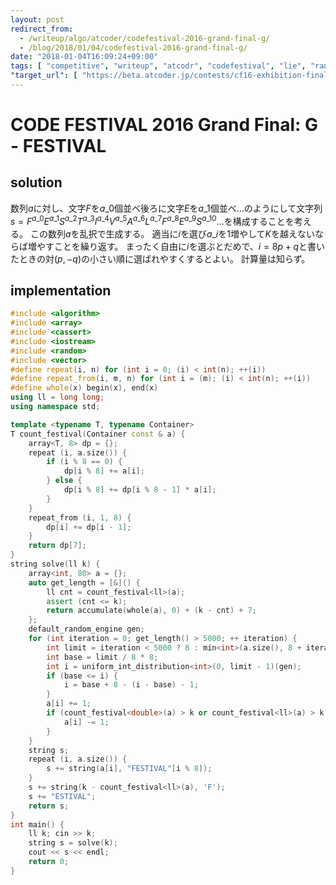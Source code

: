 ```yaml
---
layout: post
redirect_from:
  - /writeup/algo/atcoder/codefestival-2016-grand-final-g/
  - /blog/2018/01/04/codefestival-2016-grand-final-g/
date: "2018-01-04T16:09:24+09:00"
tags: [ "competitive", "writeup", "atcodr", "codefestival", "lie", "random", "construction" ]
"target_url": [ "https://beta.atcoder.jp/contests/cf16-exhibition-final/tasks/cf16_exhibition_final_g" ]
---
```


# CODE FESTIVAL 2016 Grand Final: G - FESTIVAL

## solution

数列$a$に対し、文字$F$を$a\_0$個並べ後ろに文字$E$を$a\_1$個並べ$\dots$のようにして文字列$s = F^{a\_0}E^{a\_1}S^{a\_2}T^{a\_3}I^{a\_4}V^{a\_5}A^{a\_6}L^{a\_7}F^{a\_8}E^{a\_9}S^{a\_{10}}\dots$を構成することを考える。
この数列$a$を乱択で生成する。
適当に$i$を選び$a\_i$を$1$増やして$K$を越えないならば増やすことを繰り返す。
まったく自由に$i$を選ぶとだめで、$i = 8p + q$と書いたときの対$(p, - q)$の小さい順に選ばれやすくするとよい。
計算量は知らず。

## implementation

``` c++
#include <algorithm>
#include <array>
#include <cassert>
#include <iostream>
#include <random>
#include <vector>
#define repeat(i, n) for (int i = 0; (i) < int(n); ++(i))
#define repeat_from(i, m, n) for (int i = (m); (i) < int(n); ++(i))
#define whole(x) begin(x), end(x)
using ll = long long;
using namespace std;

template <typename T, typename Container>
T count_festival(Container const & a) {
    array<T, 8> dp = {};
    repeat (i, a.size()) {
        if (i % 8 == 0) {
            dp[i % 8] += a[i];
        } else {
            dp[i % 8] += dp[i % 8 - 1] * a[i];
        }
    }
    repeat_from (i, 1, 8) {
        dp[i] += dp[i - 1];
    }
    return dp[7];
}
string solve(ll k) {
    array<int, 80> a = {};
    auto get_length = [&]() {
        ll cnt = count_festival<ll>(a);
        assert (cnt <= k);
        return accumulate(whole(a), 0) + (k - cnt) + 7;
    };
    default_random_engine gen;
    for (int iteration = 0; get_length() > 5000; ++ iteration) {
        int limit = iteration < 5000 ? 8 : min<int>(a.size(), 8 + iteration / 100);
        int base = limit / 8 * 8;
        int i = uniform_int_distribution<int>(0, limit - 1)(gen);
        if (base <= i) {
            i = base + 8 - (i - base) - 1;
        }
        a[i] += 1;
        if (count_festival<double>(a) > k or count_festival<ll>(a) > k) {
            a[i] -= 1;
        }
    }
    string s;
    repeat (i, a.size()) {
        s += string(a[i], "FESTIVAL"[i % 8]);
    }
    s += string(k - count_festival<ll>(a), 'F');
    s += "ESTIVAL";
    return s;
}
int main() {
    ll k; cin >> k;
    string s = solve(k);
    cout << s << endl;
    return 0;
}
```
